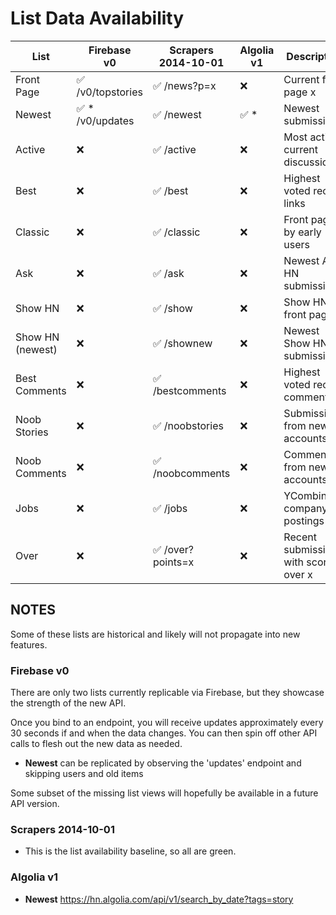 # List Data Availability

List  | Firebase<br>v0  | Scrapers<br>2014-10-01 | Algolia<br>v1 | Description
----- | --------------- | ---------------------- | ------------- | -----------
Front Page       | ✅  /v0/topstories | ✅ /news?p=x | ❌   | Current front page x
Newest           | ✅ * /v0/updates   | ✅ /newest   | ✅ * | Newest submissions
Active           | ❌   | ✅ /active       | ❌   | Most active current discussions
Best             | ❌   | ✅ /best         | ❌   | Highest voted recent links
Classic          | ❌   | ✅ /classic      | ❌   | Front page by early users
Ask              | ❌   | ✅ /ask          | ❌   | Newest Ask HN submissions
Show HN          | ❌   | ✅ /show         | ❌   | Show HN front page
Show HN (newest) | ❌   | ✅ /shownew      | ❌   | Newest Show HN submissions
Best Comments    | ❌   | ✅ /bestcomments | ❌   | Highest voted recent comments
Noob Stories     | ❌   | ✅ /noobstories  | ❌   | Submissions from new accounts
Noob Comments    | ❌   | ✅ /noobcomments | ❌   | Comments from new accounts
Jobs             | ❌   | ✅ /jobs         | ❌   | YCombinator company job postings
Over             | ❌   | ✅ /over?points=x| ❌   | Recent submissions with scores over x



## NOTES

Some of these lists are historical and likely will not propagate into new features.

### Firebase v0

There are only two lists currently replicable via Firebase, but they showcase the strength of the new API.

Once you bind to an endpoint, you will receive updates approximately every 30 seconds if and when the data changes. You can then spin off other API calls to flesh out the new data as needed.

- **Newest** can be replicated by observing the 'updates' endpoint and skipping users and old items

Some subset of the missing list views will hopefully be available in a future API version.


### Scrapers 2014-10-01

- This is the list availability baseline, so all are green.


### Algolia v1

- **Newest** https://hn.algolia.com/api/v1/search_by_date?tags=story


